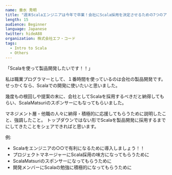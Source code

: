 ```yaml
---
name: 垂水 秀明
title: "週末Scalaエンジニアは今年で卒業！会社にScala採用を決定させるための7つのアクション"
length: 15
audience: Beginner
language: Japanese
twitter: hideA88
organization: 株式会社エフ・コード
tags:
  - Intro to Scala
  - Others
---
```

「Scalaを使って製品開発したいです！！」

私は職業プログラマーとして、１番時間を使っているのは会社の製品開発です。
せっかくなら、Scalaでの開発に使いたいと思いました。

幾度もの根回しや提案の末に、会社としてScalaを採用するべきだと納得してもらい、ScalaMatsuriのスポンサーにもなってもらいました。

マネジメント層・他職の人々に納得・積極的に応援してもらうために説明したこと、強調したこと。
トップダウンではない形でScalaを製品開発に採用するまでにしてきたことをシェアできればと思います。

例:  
- Scalaをエンジニアの○○で有利になるために導入しましょう！！  
- プロジェクトマネージャーにScala採用の味方になってもらうために  
- ScalaMatsuriのスポンサーになってもらうために  
- 開発メンバーにScalaの勉強に積極的になってもらうために